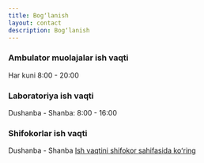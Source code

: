 ```yaml
---
title: Bogʻlanish
layout: contact
description: Bogʻlanish
---
```


### Ambulator muolajalar ish vaqti

Har kuni 8:00 - 20:00

### Laboratoriya ish vaqti

Dushanba - Shanba: 8:00 - 16:00

### Shifokorlar ish vaqti

Dushanba - Shanba
[Ish vaqtini shifokor sahifasida koʻring]({{team.url}})
